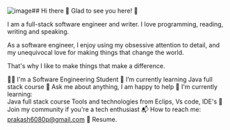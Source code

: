 ![image](https://github.com/user-attachments/assets/3566807e-c4b4-4c23-84ec-6f21e77c32ea)## Hi there 👋
Glad to see you here!  👋

 I am a full-stack software engineer and writer. I love programming, reading, writing and speaking.

As a software engineer, I enjoy using my obsessive attention to detail, and my unequivocal love for making things that change the world.

That's why I like to make things that make a difference.
  
👨‍🎓 I'm a  Software Engineering Student
🌱 I’m currently learning Java full stack course 
💬 Ask me about anything, I am happy to help
🌱 I'm currently learning:                                                                                  
Java full stack course 
Tools and technologies from Eclips, Vs code, IDE's
👯 Join my community if you're a tech enthusiast
📬 How to reach me: prakash6080p@gmail.com
📝 Resume.

 


